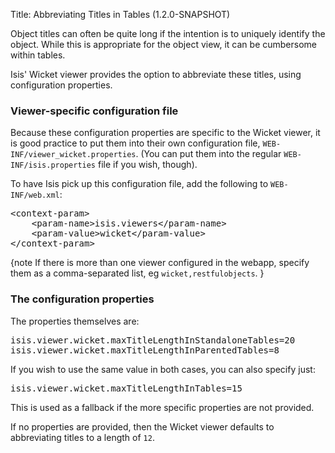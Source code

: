 Title: Abbreviating Titles in Tables (1.2.0-SNAPSHOT)

Object titles can often be quite long if the intention is to uniquely identify the object.  While this is appropriate for the object view, it can be cumbersome within tables.

Isis' Wicket viewer provides the option to abbreviate these titles, using configuration properties.

### Viewer-specific configuration file

Because these configuration properties are specific to the Wicket viewer, it is good practice to put them into their own configuration file, `WEB-INF/viewer_wicket.properties`.  (You can put them into the regular `WEB-INF/isis.properties` file if you wish, though).

To have Isis pick up this configuration file, add the following to `WEB-INF/web.xml`:

<pre>
&lt;context-param&gt;
    &lt;param-name&gt;isis.viewers&lt;/param-name&gt;
    &lt;param-value&gt;wicket&lt;/param-value&gt;
&lt;/context-param&gt;
</pre>

{note
If there is more than one viewer configured in the webapp, specify them as a comma-separated list, eg `wicket,restfulobjects`.
}


### The configuration properties

The properties themselves are:

<pre>
isis.viewer.wicket.maxTitleLengthInStandaloneTables=20
isis.viewer.wicket.maxTitleLengthInParentedTables=8
</pre>

If you wish to use the same value in both cases, you can also specify just:

<pre>
isis.viewer.wicket.maxTitleLengthInTables=15
</pre>

This is used as a fallback if the more specific properties are not provided.

If no properties are provided, then the Wicket viewer defaults to abbreviating titles to a length of `12`.